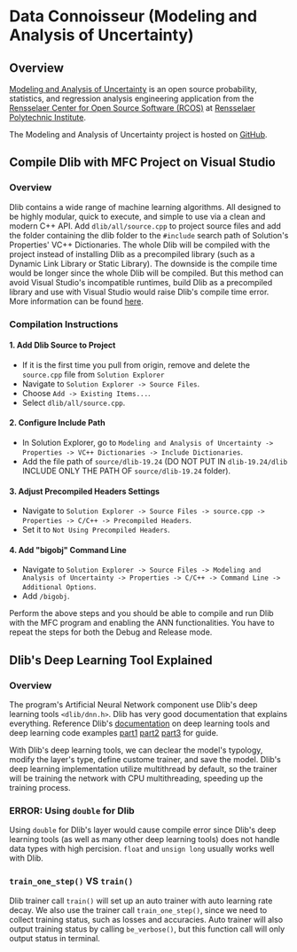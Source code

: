 # Data Connoisseur (Modeling and Analysis of Uncertainty)

## Overview

[Modeling and Analysis of Uncertainty](https://github.com/ModelingAndAnalysisOfUncertainty) is an open source probability, statistics, and regression analysis engineering application from the [Rensselaer Center for Open Source Software (RCOS)](https://rcos.io/) at [Rensselaer Polytechnic Institute](https://www.rpi.edu/).

The Modeling and Analysis of Uncertainty project is hosted on [GitHub](https://github.com/ModelingAndAnalysisOfUncertainty).

## Compile Dlib with MFC Project on Visual Studio

### Overview

Dlib contains a wide range of machine learning algorithms. All designed to be highly modular, quick to execute, and simple to use via a clean and modern C++ API. Add `dlib/all/source.cpp` to project source files and add the folder containing the dlib folder to the `#include` search path of Solution's Properties' VC++ Dictionaries. The whole Dlib will be compiled with the project instead of installing Dlib as a precompiled library (such as a Dynamic Link Library or Static Library). The downside is the compile time would be longer since the whole Dlib will be compiled. But this method can avoid Visual Studio's incompatible runtimes, build Dlib as a precompiled library and use with Visual Studio would raise Dlib's compile time error. More information can be found [here](http://dlib.net/compile.html).

### Compilation Instructions

#### 1. Add Dlib Source to Project

- If it is the first time you pull from origin, remove and delete the `source.cpp` file from `Solution Explorer`
- Navigate to `Solution Explorer -> Source Files`.
- Choose `Add -> Existing Items...`.
- Select `dlib/all/source.cpp`.

#### 2. Configure Include Path

- In Solution Explorer, go to `Modeling and Analysis of Uncertainty -> Properties -> VC++ Dictionaries -> Include Dictionaries`.
- Add the file path of `source/dlib-19.24` (DO NOT PUT IN `dlib-19.24/dlib` INCLUDE ONLY THE PATH OF `source/dlib-19.24` folder).

#### 3. Adjust Precompiled Headers Settings

- Navigate to `Solution Explorer -> Source Files -> source.cpp -> Properties -> C/C++ -> Precompiled Headers`.
- Set it to `Not Using Precompiled Headers`.

#### 4. Add "bigobj" Command Line

- Navigate to `Solution Explorer -> Source Files -> Modeling and Analysis of Uncertainty -> Properties -> C/C++ -> Command Line -> Additional Options`.
- Add `/bigobj`.

Perform the above steps and you should be able to compile and run Dlib with the MFC program and enabling the ANN functionalities. You have to repeat the steps for both the Debug and Release mode.

## Dlib's Deep Learning Tool Explained

### Overview

The program's Artificial Neural Network component use Dlib's deep learning tools `<dlib/dnn.h>`. Dlib has very good documentation that explains everything. Reference Dlib's [documentation](http://dlib.net/ml.html) on deep learning tools and deep learning code examples [part1](http://dlib.net/dnn_introduction_ex.cpp.html) [part2](http://dlib.net/dnn_introduction2_ex.cpp.html) [part3](http://dlib.net/dnn_introduction3_ex.cpp.html) for guide.

With Dlib's deep learning tools, we can declear the model's typology, modify the layer's type, define custome trainer, and save the model. Dlib's deep learning implementation utilize multithread by default, so the trainer will be training the network with CPU multithreading, speeding up the training process.

### ERROR: Using `double` for Dlib

Using `double` for Dlib's layer would cause compile error since Dlib's deep learning tools (as well as many other deep learning tools) does not handle data types with high percision. `float` and `unsign long` usually works well with Dlib.

### `train_one_step()` VS `train()`

Dlib trainer call `train()` will set up an auto trainer with auto learning rate decay. We also use the trainer call `train_one_step()`, since we need to collect training status, such as losses and accuracies. Auto trainer will also output training status by calling `be_verbose()`, but this function call will only output status in terminal.
